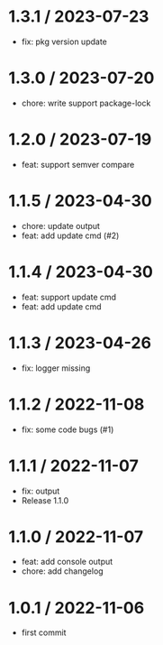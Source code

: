 
1.3.1 / 2023-07-23
==================

  * fix: pkg version update

1.3.0 / 2023-07-20
==================

  * chore: write support package-lock

1.2.0 / 2023-07-19
==================

  * feat: support semver compare

1.1.5 / 2023-04-30
==================

  * chore: update output
  * feat: add update cmd (#2)

1.1.4 / 2023-04-30
==================

  * feat: support update cmd
  * feat: add update cmd

1.1.3 / 2023-04-26
==================

  * fix: logger missing

1.1.2 / 2022-11-08
==================

  * fix: some code bugs (#1)

1.1.1 / 2022-11-07
==================

  * fix: output
  * Release 1.1.0

1.1.0 / 2022-11-07
==================

  * feat: add console output
  * chore: add changelog

1.0.1 / 2022-11-06
==================

  * first commit
